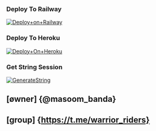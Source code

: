 


### Deploy To Railway


[![Deploy+on+Railway](https://railway.app/button.svg)](https://railway.app/new/template?template=https://github.com/warrior_Rider/new-music-&envs=API_ID,API_HASH,BOT_TOKEN,STRING_SESSION)


### Deploy To Heroku

[![Deploy+On+Heroku](https://www.herokucdn.com/deploy/button.svg)](https://heroku.com/deploy?template=https://github.com/wtwarrior_Rider/w-music-)



### Get String Session

[![GenerateString](https://img.shields.io/badge/repl.it-generateString-yellowgreen)](https://replit.com/@masoom_banda/StringSession)


## [øwner] {@masoom_banda}
## [group] {https://t.me/warrior_riders}


